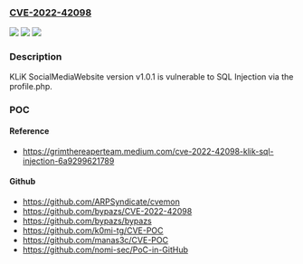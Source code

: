 ### [CVE-2022-42098](https://cve.mitre.org/cgi-bin/cvename.cgi?name=CVE-2022-42098)
![](https://img.shields.io/static/v1?label=Product&message=n%2Fa&color=blue)
![](https://img.shields.io/static/v1?label=Version&message=n%2Fa&color=blue)
![](https://img.shields.io/static/v1?label=Vulnerability&message=n%2Fa&color=brighgreen)

### Description

KLiK SocialMediaWebsite version v1.0.1 is vulnerable to SQL Injection via the profile.php.

### POC

#### Reference
- https://grimthereaperteam.medium.com/cve-2022-42098-klik-sql-injection-6a9299621789

#### Github
- https://github.com/ARPSyndicate/cvemon
- https://github.com/bypazs/CVE-2022-42098
- https://github.com/bypazs/bypazs
- https://github.com/k0mi-tg/CVE-POC
- https://github.com/manas3c/CVE-POC
- https://github.com/nomi-sec/PoC-in-GitHub


